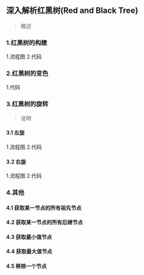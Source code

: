 ## 深入解析红黑树(Red and Black Tree)
> 概述

### 1.红黑树的构建

1.流程图
2.代码

### 2.红黑树的变色

1.代码

### 3.红黑树的旋转
> 说明

#### 3.1 左旋

1.流程图
2.代码

#### 3.2 右旋

1.流程图
2.代码

### 4.其他

#### 4.1 获取某一节点的所有祖先节点

#### 4.2 获取某一节点的所有后继节点

#### 4.3 获取最小值节点

#### 4.4 获取最大值节点

#### 4.5 移除一个节点
